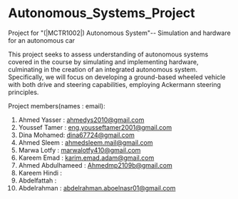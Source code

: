 # Autonomous_Systems_Project
Project for "(|MCTR1002|) Autonomous System"-- Simulation and hardware for an autonomous car 
  
This project seeks to assess understanding of autonomous systems covered in the course by simulating and implementing hardware, culminating in the creation of an integrated autonomous system. Specifically, we will focus on developing a ground-based wheeled vehicle with both drive and steering capabilities, employing Ackermann steering principles.  

Project members(names : email):    
1) Ahmed Yasser : ahmedys2010@gmail.com  
2) Youssef Tamer : eng.yousseftamer2001@gmail.com  
3) Dina Mohamed: dina67724@gmail.com  
4) Ahmed Sleem : ahmedsleem.mail@gmail.com  
5) Marwa Lotfy : marwalotfy410@gmail.com  
6) Kareem Emad : karim.emad.adam@gmail.com  
7) Ahmed Abdulhameed : Ahmedmp2109b@gmail.com
8) Kareem Hindi :  
9) Abdelfattah :
10) Abdelrahman : abdelrahman.aboelnasr01@gmail.com

